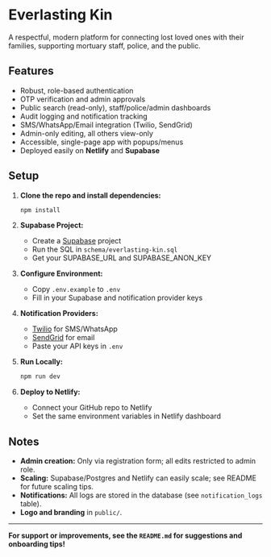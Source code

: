 # Everlasting Kin

A respectful, modern platform for connecting lost loved ones with their families, supporting mortuary staff, police, and the public.

## Features

- Robust, role-based authentication
- OTP verification and admin approvals
- Public search (read-only), staff/police/admin dashboards
- Audit logging and notification tracking
- SMS/WhatsApp/Email integration (Twilio, SendGrid)
- Admin-only editing, all others view-only
- Accessible, single-page app with popups/menus
- Deployed easily on **Netlify** and **Supabase**

## Setup

1. **Clone the repo and install dependencies:**
   ```sh
   npm install
   ```

2. **Supabase Project:**
   - Create a [Supabase](https://supabase.com/) project
   - Run the SQL in `schema/everlasting-kin.sql`
   - Get your SUPABASE_URL and SUPABASE_ANON_KEY

3. **Configure Environment:**
   - Copy `.env.example` to `.env`
   - Fill in your Supabase and notification provider keys

4. **Notification Providers:**
   - [Twilio](https://twilio.com/) for SMS/WhatsApp
   - [SendGrid](https://sendgrid.com/) for email
   - Paste your API keys in `.env`

5. **Run Locally:**
   ```sh
   npm run dev
   ```

6. **Deploy to Netlify:**
   - Connect your GitHub repo to Netlify
   - Set the same environment variables in Netlify dashboard

## Notes

- **Admin creation:** Only via registration form; all edits restricted to admin role.
- **Scaling:** Supabase/Postgres and Netlify can easily scale; see README for future scaling tips.
- **Notifications:** All logs are stored in the database (see `notification_logs` table).
- **Logo and branding** in `public/`.

---

**For support or improvements, see the `README.md` for suggestions and onboarding tips!**